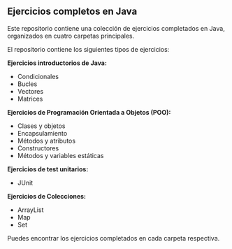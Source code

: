 ## Ejercicios completos en Java

Este repositorio contiene una colección de ejercicios completados en Java, organizados en cuatro carpetas principales.


El repositorio contiene los siguientes tipos de ejercicios:

**Ejercicios introductorios de Java:**

- Condicionales
- Bucles
- Vectores
- Matrices

**Ejercicios de Programación Orientada a Objetos (POO):**

- Clases y objetos
- Encapsulamiento
- Métodos y atributos
- Constructores
- Métodos y variables estáticas

**Ejercicios de test unitarios:**
- JUnit

**Ejercicios de Colecciones:**
- ArrayList
- Map
- Set

Puedes encontrar los ejercicios completados en cada carpeta respectiva.
